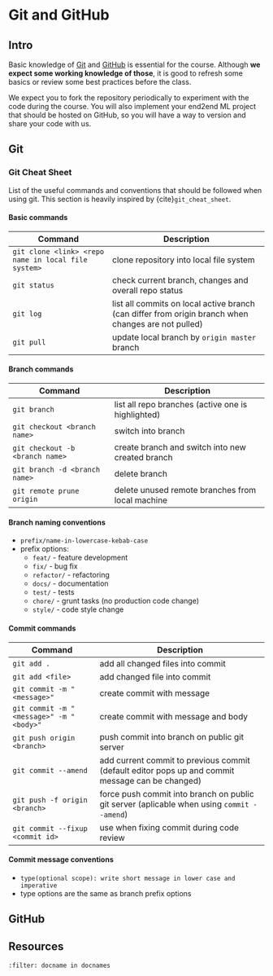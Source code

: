 # Git and GitHub

## Intro

Basic knowledge of [Git](https://git-scm.com/) and [GitHub](https://github.com/) is essential for the course.
Although **we expect some working knowledge of those**, it is good to refresh some basics or review some best
practices before the class.

We expect you to fork the repository periodically to experiment with the code during the course. You will also implement
your end2end ML project that should be hosted on GitHub, so you will have a way to version and share your code with us.

## Git

### Git Cheat Sheet

List of the useful commands and conventions that should be followed when using git. This section is heavily inspired by
{cite}`git_cheat_sheet`.

#### Basic commands

| Command                                             | Description                                                                                         |
|-----------------------------------------------------|-----------------------------------------------------------------------------------------------------|
| `git clone <link> <repo name in local file system>` | clone repository into local file system                                                             |
| `git status`                                        | check current branch, changes and overall repo status                                               |
| `git log`                                           | list all commits on local active branch (can differ from origin branch when changes are not pulled) |
| `git pull`                                          | update local branch by `origin master` branch                                                       |

#### Branch commands

| Command                         | Description                                        |
|---------------------------------|----------------------------------------------------|
| `git branch`                    | list all repo branches (active one is highlighted) |
| `git checkout <branch name>`    | switch into branch                                 |
| `git checkout -b <branch name>` | create branch and switch into new created branch   |
| `git branch -d <branch name>`   | delete branch                                      |
| `git remote prune origin`       | delete unused remote branches from local machine   |

#### Branch naming conventions

- `prefix/name-in-lowercase-kebab-case`
- prefix options:
    - `feat/` - feature development
    - `fix/` - bug fix
    - `refactor/` - refactoring
    - `docs/` - documentation
    - `test/` - tests
    - `chore/` - grunt tasks (no production code change)
    - `style/` - code style change

#### Commit commands

| Command                                 | Description                                                                                      |
|-----------------------------------------|--------------------------------------------------------------------------------------------------|
| `git add .`                             | add all changed files into commit                                                                |
| `git add <file>`                        | add changed file into commit                                                                     |
| `git commit -m "<message>"`             | create commit with message                                                                       |
| `git commit -m "<message>" -m "<body>"` | create commit with message and body                                                              |
| `git push origin <branch>`              | push commit into branch on public git server                                                     |
| `git commit --amend`                    | add current commit to previous commit (default editor pops up and commit message can be changed) |
| `git push -f origin <branch>`           | force push commit into branch on public git server (aplicable when using `commit --amend`)       |
| `git commit --fixup <commit id>`        | use when fixing commit during code review                                                        |

#### Commit message conventions

- `type(optional scope): write short message in lower case and imperative`
- type options are the same as branch prefix options

## GitHub

## Resources

```{bibliography}
:filter: docname in docnames
```